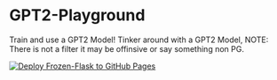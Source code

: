 # GPT2-Playground
Train and use a GPT2 Model!
Tinker around with a GPT2 Model,
NOTE: There is not a filter it may be offinsive or say something non PG.

[![Deploy Frozen-Flask to GitHub Pages](https://github.com/SpoinkOSDevs/GPT2-Playground/actions/workflows/jekyll-gh-pages.yml/badge.svg)](https://github.com/SpoinkOSDevs/GPT2-Playground/actions/workflows/jekyll-gh-pages.yml)
